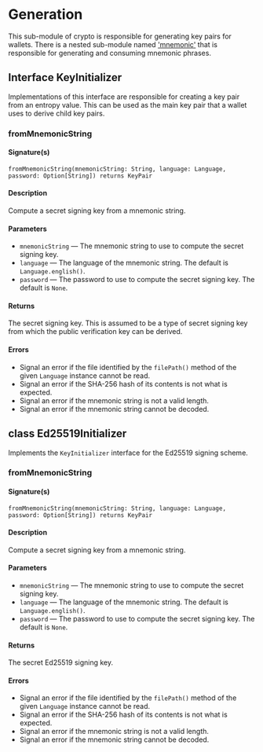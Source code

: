 # Generation

This sub-module of crypto is responsible for generating key pairs for wallets. There is a nested sub-module named
['mnemonic'](Generation/Mnemonic) that is responsible for generating and consuming mnemonic phrases.

## Interface KeyInitializer

Implementations of this interface are responsible for creating a key pair from an entropy value. This can be used as the
main key pair that a wallet uses to derive child key pairs.

### fromMnemonicString

#### Signature(s)
 
```
fromMnemonicString(mnemonicString: String, language: Language, password: Option[String]) returns KeyPair
```

#### Description
Compute a secret signing key from a mnemonic string.

#### Parameters
* `mnemonicString` — The mnemonic string to use to compute the secret signing key.
* `language` — The language of the mnemonic string. The default is `Language.english()`.
* `password` — The password to use to compute the secret signing key. The default is `None`.

#### Returns
The secret signing key. This is assumed to be a type of secret signing key from which the public verification key can be
derived.

#### Errors
* Signal an error if the file identified by the `filePath()` method of the given `Language` instance cannot be read.
* Signal an error if the SHA-256 hash of its contents is not what is expected.
* Signal an error if the mnemonic string is not a valid length.
* Signal an error if the mnemonic string cannot be decoded.

## class Ed25519Initializer

Implements the `KeyInitializer` interface for the Ed25519 signing scheme.

### fromMnemonicString

#### Signature(s)

```
fromMnemonicString(mnemonicString: String, language: Language, password: Option[String]) returns KeyPair
```

#### Description
Compute a secret signing key from a mnemonic string.

#### Parameters
* `mnemonicString` — The mnemonic string to use to compute the secret signing key.
* `language` — The language of the mnemonic string. The default is `Language.english()`.
* `password` — The password to use to compute the secret signing key. The default is `None`.

#### Returns
The secret Ed25519 signing key.

#### Errors
* Signal an error if the file identified by the `filePath()` method of the given `Language` instance cannot be read.
* Signal an error if the SHA-256 hash of its contents is not what is expected.
* Signal an error if the mnemonic string is not a valid length.
* Signal an error if the mnemonic string cannot be decoded.
